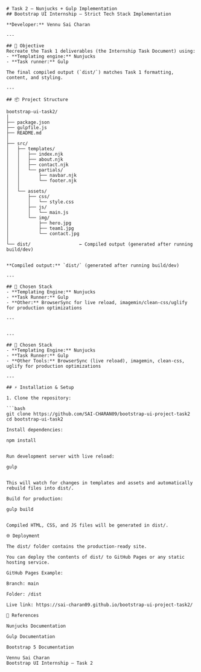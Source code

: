 ```
# Task 2 — Nunjucks + Gulp Implementation
## Bootstrap UI Internship — Strict Tech Stack Implementation

**Developer:** Vennu Sai Charan

---

## 🎯 Objective
Recreate the Task 1 deliverables (the Internship Task Document) using:
- **Templating engine:** Nunjucks
- **Task runner:** Gulp

The final compiled output (`dist/`) matches Task 1 formatting, content, and styling.

---

## 📦 Project Structure

bootstrap-ui-task2/
│
├── package.json
├── gulpfile.js
├── README.md              
│
├── src/
│   ├── templates/
│   │   ├── index.njk
│   │   ├── about.njk
│   │   ├── contact.njk
│   │   └── partials/
│   │       ├── navbar.njk
│   │       └── footer.njk
│   │
│   └── assets/
│       ├── css/
│       │   └── style.css
│       ├── js/
│       │   └── main.js
│       └── img/
│           ├── hero.jpg
│           ├── team1.jpg
│           └── contact.jpg
│
└── dist/                  ← Compiled output (generated after running build/dev)


**Compiled output:** `dist/` (generated after running build/dev)

---

## 🔧 Chosen Stack
- **Templating Engine:** Nunjucks
- **Task Runner:** Gulp
- **Other:** BrowserSync for live reload, imagemin/clean-css/uglify for production optimizations

---


---

## 🔧 Chosen Stack
- **Templating Engine:** Nunjucks  
- **Task Runner:** Gulp  
- **Other Tools:** BrowserSync (live reload), imagemin, clean-css, uglify for production optimizations  

---

## ⚡ Installation & Setup

1. Clone the repository:

```bash
git clone https://github.com/SAI-CHARAN09/bootstrap-ui-project-task2
cd bootstrap-ui-task2

Install dependencies:

npm install


Run development server with live reload:

gulp


This will watch for changes in templates and assets and automatically rebuild files into dist/.

Build for production:

gulp build


Compiled HTML, CSS, and JS files will be generated in dist/.

🌐 Deployment

The dist/ folder contains the production-ready site.

You can deploy the contents of dist/ to GitHub Pages or any static hosting service.

GitHub Pages Example:

Branch: main

Folder: /dist

Live link: https://sai-charan09.github.io/bootstrap-ui-project-task2/

📌 References

Nunjucks Documentation

Gulp Documentation

Bootstrap 5 Documentation

Vennu Sai Charan
Bootstrap UI Internship — Task 2


```
